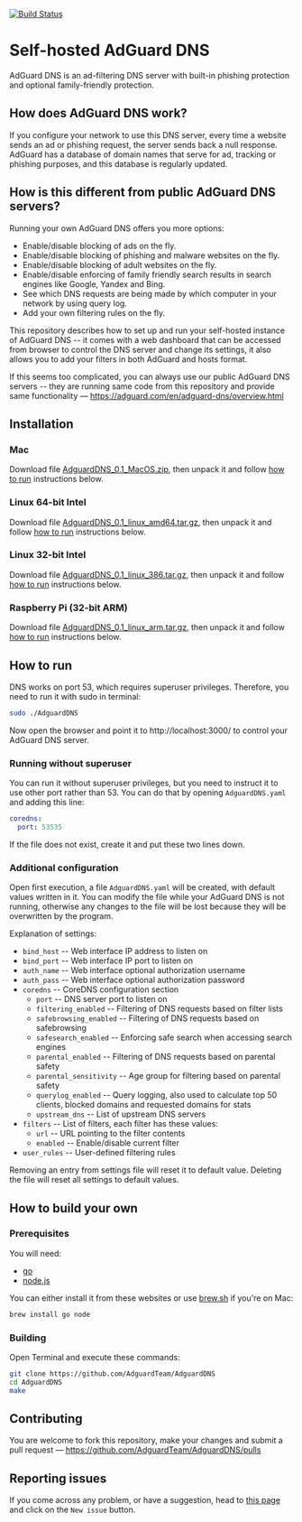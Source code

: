 [![Build Status](https://travis-ci.org/AdguardTeam/AdguardDNS.svg)](https://travis-ci.org/AdguardTeam/AdguardDNS)

# Self-hosted AdGuard DNS

AdGuard DNS is an ad-filtering DNS server with built-in phishing protection and optional family-friendly protection.

## How does AdGuard DNS work?

If you configure your network to use this DNS server, every time a website sends an ad or phishing request, the server sends back a null response. AdGuard has a database of domain names that serve for ad, tracking or phishing purposes, and this database is regularly updated.

## How is this different from public AdGuard DNS servers?

Running your own AdGuard DNS offers you more options:
 * Enable/disable blocking of ads on the fly.
 * Enable/disable blocking of phishing and malware websites on the fly.
 * Enable/disable blocking of adult websites on the fly.
 * Enable/disable enforcing of family friendly search results in search engines like Google, Yandex and Bing.
 * See which DNS requests are being made by which computer in your network by using query log.
 * Add your own filtering rules on the fly.

This repository describes how to set up and run your self-hosted instance of AdGuard DNS -- it comes with a web dashboard that can be accessed from browser to control the DNS server and change its settings, it also allows you to add your filters in both AdGuard and hosts format.

If this seems too complicated, you can always use our public AdGuard DNS servers -- they are running same code from this repository and provide same functionality — https://adguard.com/en/adguard-dns/overview.html

## Installation

### Mac
Download file [AdguardDNS_0.1_MacOS.zip](https://github.com/AdguardTeam/AdguardDNS/releases/download/v0.1/AdguardDNS_0.1_MacOS.zip), then unpack it and follow [how to run](#how-to-run) instructions below.

### Linux 64-bit Intel
Download file [AdguardDNS_0.1_linux_amd64.tar.gz](https://github.com/AdguardTeam/AdguardDNS/releases/download/v0.1/AdguardDNS_0.1_linux_amd64.tar.gz), then unpack it and follow [how to run](#how-to-run) instructions below.

### Linux 32-bit Intel
Download file [AdguardDNS_0.1_linux_386.tar.gz](https://github.com/AdguardTeam/AdguardDNS/releases/download/v0.1/AdguardDNS_0.1_linux_386.tar.gz), then unpack it and follow [how to run](#how-to-run) instructions below.

### Raspberry Pi (32-bit ARM)
Download file [AdguardDNS_0.1_linux_arm.tar.gz](https://github.com/AdguardTeam/AdguardDNS/releases/download/v0.1/AdguardDNS_0.1_linux_arm.tar.gz), then unpack it and follow [how to run](#how-to-run) instructions below.

## How to run

DNS works on port 53, which requires superuser privileges. Therefore, you need to run it with sudo in terminal:
```bash
sudo ./AdguardDNS
```

Now open the browser and point it to http://localhost:3000/ to control your AdGuard DNS server.

### Running without superuser

You can run it without superuser privileges, but you need to instruct it to use other port rather than 53. You can do that by opening `AdguardDNS.yaml` and adding this line:
```yaml
coredns:
  port: 53535
```

If the file does not exist, create it and put these two lines down.

### Additional configuration

Open first execution, a file `AdguardDNS.yaml` will be created, with default values written in it. You can modify the file while your AdGuard DNS is not running, otherwise any changes to the file will be lost because they will be overwritten by the program.

Explanation of settings:

 * `bind_host` -- Web interface IP address to listen on
 * `bind_port` -- Web interface IP port to listen on
 * `auth_name` -- Web interface optional authorization username
 * `auth_pass` -- Web interface optional authorization password
 * `coredns` -- CoreDNS configuration section
   * `port` -- DNS server port to listen on
   * `filtering_enabled` -- Filtering of DNS requests based on filter lists
   * `safebrowsing_enabled` -- Filtering of DNS requests based on safebrowsing
   * `safesearch_enabled` -- Enforcing safe search when accessing search engines
   * `parental_enabled` -- Filtering of DNS requests based on parental safety
   * `parental_sensitivity` -- Age group for filtering based on parental safety
   * `querylog_enabled` -- Query logging, also used to calculate top 50 clients, blocked domains and requested domains for stats
   * `upstream_dns` -- List of upstream DNS servers
 * `filters` -- List of filters, each filter has these values:
   * `url` -- URL pointing to the filter contents
   * `enabled` -- Enable/disable current filter
 * `user_rules` -- User-defined filtering rules

Removing an entry from settings file will reset it to default value. Deleting the file will reset all settings to default values.

## How to build your own

### Prerequisites

You will need:
 * [go](https://golang.org/dl/)
 * [node.js](https://nodejs.org/en/download/)

You can either install it from these websites or use [brew.sh](https://brew.sh/) if you're on Mac:
```bash
brew install go node
```

### Building
Open Terminal and execute these commands:
```bash
git clone https://github.com/AdguardTeam/AdguardDNS
cd AdguardDNS
make
```

## Contributing

You are welcome to fork this repository, make your changes and submit a pull request — https://github.com/AdguardTeam/AdguardDNS/pulls

## Reporting issues

If you come across any problem, or have a suggestion, head to [this page](https://github.com/AdguardTeam/AdguardDNS/issues) and click on the `New issue` button.
